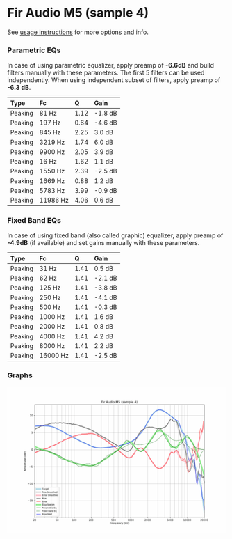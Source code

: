 # Fir Audio M5 (sample 4)
See [usage instructions](https://github.com/jaakkopasanen/AutoEq#usage) for more options and info.

### Parametric EQs
In case of using parametric equalizer, apply preamp of **-6.6dB** and build filters manually
with these parameters. The first 5 filters can be used independently.
When using independent subset of filters, apply preamp of **-6.3 dB**.

| Type    | Fc       |    Q | Gain    |
|:--------|:---------|:-----|:--------|
| Peaking | 81 Hz    | 1.12 | -1.8 dB |
| Peaking | 197 Hz   | 0.64 | -4.6 dB |
| Peaking | 845 Hz   | 2.25 | 3.0 dB  |
| Peaking | 3219 Hz  | 1.74 | 6.0 dB  |
| Peaking | 9900 Hz  | 2.05 | 3.9 dB  |
| Peaking | 16 Hz    | 1.62 | 1.1 dB  |
| Peaking | 1550 Hz  | 2.39 | -2.5 dB |
| Peaking | 1669 Hz  | 0.88 | 1.2 dB  |
| Peaking | 5783 Hz  | 3.99 | -0.9 dB |
| Peaking | 11986 Hz | 4.06 | 0.6 dB  |

### Fixed Band EQs
In case of using fixed band (also called graphic) equalizer, apply preamp of **-4.9dB**
(if available) and set gains manually with these parameters.

| Type    | Fc       |    Q | Gain    |
|:--------|:---------|:-----|:--------|
| Peaking | 31 Hz    | 1.41 | 0.5 dB  |
| Peaking | 62 Hz    | 1.41 | -2.1 dB |
| Peaking | 125 Hz   | 1.41 | -3.8 dB |
| Peaking | 250 Hz   | 1.41 | -4.1 dB |
| Peaking | 500 Hz   | 1.41 | -0.3 dB |
| Peaking | 1000 Hz  | 1.41 | 1.6 dB  |
| Peaking | 2000 Hz  | 1.41 | 0.8 dB  |
| Peaking | 4000 Hz  | 1.41 | 4.2 dB  |
| Peaking | 8000 Hz  | 1.41 | 2.2 dB  |
| Peaking | 16000 Hz | 1.41 | -2.5 dB |

### Graphs
![](./Fir%20Audio%20M5%20(sample%204).png)